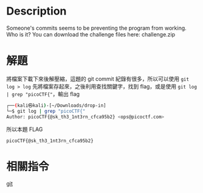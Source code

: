 # Description
Someone's commits seems to be preventing the program from working. Who is it?
You can download the challenge files here:
challenge.zip


# 解題
將檔案下載下來後解壓縮，這題的 git commit 紀錄有很多，所以可以使用 `git log > log` 先將檔案存起來，之後利用查找關鍵字，找到 flag，或是使用 `git log | grep "picoCTF{"`，輸出 flag
```bash
┌──(kali㉿kali)-[~/Downloads/drop-in]
└─$ git log | grep "picoCTF{"
Author: picoCTF{@sk_th3_1nt3rn_cfca95b2} <ops@picoctf.com>

```
<!-- flag -->
所以本題 FLAG 
```text
picoCTF{@sk_th3_1nt3rn_cfca95b2} 
```

# 相關指令
[git](../Info/git.md)
